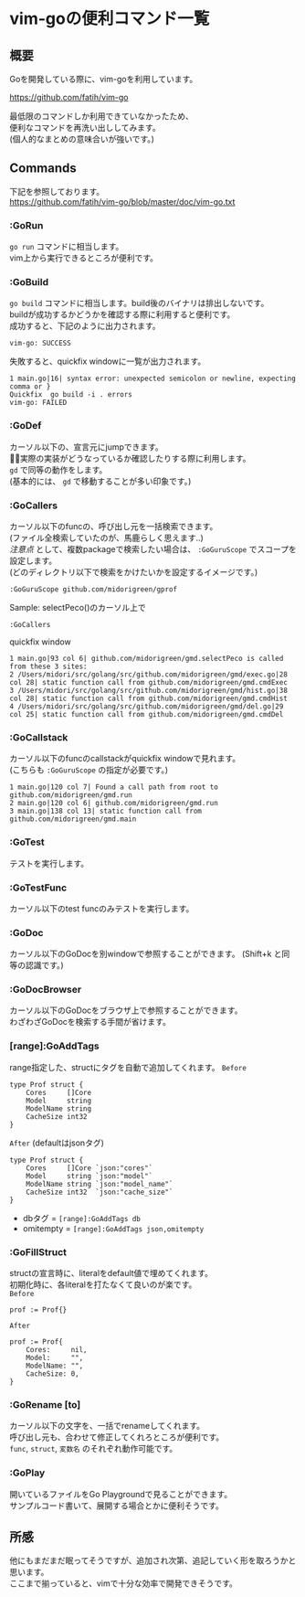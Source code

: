 # vim-goの便利コマンド一覧

## 概要
Goを開発している際に、vim-goを利用しています。

https://github.com/fatih/vim-go

最低限のコマンドしか利用できていなかったため、  
便利なコマンドを再洗い出ししてみます。  
(個人的なまとめの意味合いが強いです。)

## Commands
下記を参照しております。  
https://github.com/fatih/vim-go/blob/master/doc/vim-go.txt

### :GoRun
`go run` コマンドに相当します。  
vim上から実行できるところが便利です。  

### :GoBuild
`go build` コマンドに相当します。build後のバイナリは排出しないです。  
buildが成功するかどうかを確認する際に利用すると便利です。  
成功すると、下記のように出力されます。
```
vim-go: SUCCESS
```

失敗すると、quickfix windowに一覧が出力されます。
```
1 main.go|16| syntax error: unexpected semicolon or newline, expecting comma or }
Quickfix  go build -i . errors
vim-go: FAILED
```

### :GoDef
カーソル以下の、宣言元にjumpできます。  
実際の実装がどうなっているか確認したりする際に利用します。  
`gd` で同等の動作をします。  
(基本的には、 `gd` で移動することが多い印象です。)


### :GoCallers
カーソル以下のfuncの、呼び出し元を一括検索できます。  
(ファイル全検索していたのが、馬鹿らしく思えます..)  
*注意点* として、複数packageで検索したい場合は、 `:GoGuruScope` でスコープを設定します。  
(どのディレクトリ以下で検索をかけたいかを設定するイメージです。)
```
:GoGuruScope github.com/midorigreen/gprof
```

Sample: selectPeco()のカーソル上で
```
:GoCallers
```
quickfix window
```
1 main.go|93 col 6| github.com/midorigreen/gmd.selectPeco is called from these 3 sites:
2 /Users/midori/src/golang/src/github.com/midorigreen/gmd/exec.go|28 col 28| static function call from github.com/midorigreen/gmd.cmdExec
3 /Users/midori/src/golang/src/github.com/midorigreen/gmd/hist.go|38 col 28| static function call from github.com/midorigreen/gmd.cmdHist
4 /Users/midori/src/golang/src/github.com/midorigreen/gmd/del.go|29 col 25| static function call from github.com/midorigreen/gmd.cmdDel
```

### :GoCallstack
カーソル以下のfuncのcallstackがquickfix windowで見れます。  
(こちらも `:GoGuruScope` の指定が必要です。)  
```
1 main.go|120 col 7| Found a call path from root to github.com/midorigreen/gmd.run
2 main.go|120 col 6| github.com/midorigreen/gmd.run
3 main.go|138 col 13| static function call from github.com/midorigreen/gmd.main
```

### :GoTest
テストを実行します。  

### :GoTestFunc
カーソル以下のtest funcのみテストを実行します。

### :GoDoc
カーソル以下のGoDocを別windowで参照することができます。
(Shift+k と同等の認識です。)

### :GoDocBrowser
カーソル以下のGoDocをブラウザ上で参照することができます。  
わざわざGoDocを検索する手間が省けます。  

### [range]:GoAddTags
range指定した、structにタグを自動で追加してくれます。
`Before`
```golang
type Prof struct {
    Cores     []Core
    Model     string
    ModelName string
    CacheSize int32 
}
```
`After` (defaultはjsonタグ)
```golang
type Prof struct {
    Cores     []Core `json:"cores"`
    Model     string `json:"model"`
    ModelName string `json:"model_name"`
    CacheSize int32  `json:"cache_size"`
}
```
- dbタグ = `[range]:GoAddTags db`
- omitempty = `[range]:GoAddTags json,omitempty`

### :GoFillStruct
structの宣言時に、literalをdefault値で埋めてくれます。  
初期化時に、各literalを打たなくて良いのが楽です。  
`Before`
```
prof := Prof{}
```
`After`
```golang
prof := Prof{
    Cores:     nil,
    Model:     "",
    ModelName: "",
    CacheSize: 0,
}
```

### :GoRename [to]
カーソル以下の文字を、一括でrenameしてくれます。  
呼び出し元も、合わせて修正してくれろところが便利です。  
`func`, `struct`, `変数名` のそれぞれ動作可能です。  

### :GoPlay
開いているファイルをGo Playgroundで見ることができます。  
サンプルコード書いて、展開する場合とかに便利そうです。  

## 所感
他にもまだまだ眠ってそうですが、追加され次第、追記していく形を取ろうかと思います。  
ここまで揃っていると、vimで十分な効率で開発できそうです。
